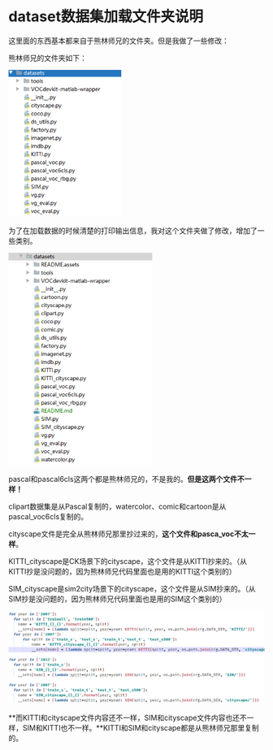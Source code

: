 # dataset数据集加载文件夹说明

这里面的东西基本都来自于熊林师兄的文件夹。但是我做了一些修改：

熊林师兄的文件夹如下：

<img src="README.assets/image-20200922135453544.png" alt="image-20200922135453544" style="zoom: 80%;" />

为了在加载数据的时候清楚的打印输出信息，我对这个文件夹做了修改，增加了一些类别。

<img src="README.assets/image-20200922135610345.png" alt="image-20200922135610345" style="zoom:80%;" />

pascal和pascal6cls这两个都是熊林师兄的，不是我的。**但是这两个文件不一样！**

clipart数据集是从Pascal复制的，watercolor、comic和cartoon是从pascal_voc6cls复制的。

cityscape文件是完全从熊林师兄那里抄过来的，**这个文件和pasca_voc不太一样**。

KITTI_cityscape是CK场景下的cityscape，这个文件是从KITTI抄来的。（从KITTI抄是没问题的，因为熊林师兄代码里面也是用的KITTI这个类别的）

SIM_cityscape是sim2city场景下的cityscape，这个文件是从SIM抄来的。（从SIM抄是没问题的，因为熊林师兄代码里面也是用的SIM这个类别的）

![image-20200922142151184](README.assets/image-20200922142151184.png)

**而KITTI和cityscape文件内容还不一样，SIM和cityscape文件内容也还不一样，SIM和KITTI也不一样。**KITTI和SIM和cityscape都是从熊林师兄那里复制的。